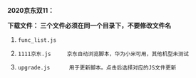  **2020京东双11：** 

 **下载文件：
三个文件必须在同一个目录下，不要修改文件名** 
    
1.     func_list.js    
2.     1111京东.js     京东自动浏览脚本，华为小米可用，其他机型未测试
3.     upgrade.js      用于更新脚本。点击后选择对应的JS文件更新
